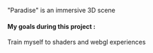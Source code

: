 "Paradise" is an immersive 3D scene 

<h4>My goals during this project :</h4>
Train myself to shaders and webgl experiences
